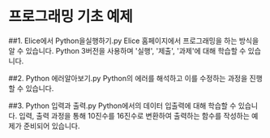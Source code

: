 # 프로그래밍 기초 예제

##1. Elice에서 Python을실행하기.py
 Elice 홈페이지에서 프로그래밍을 하는 방식을 알 수 있습니다.
 Python 3버전을 사용하며 '실행', '제출', '과제'에 대해 학습할 수 있습니다.

##2. Python 에러알아보기.py
 Python의 에러를 해석하고 이를 수정하는 과정을 진행할 수 있습니다.

##3. Python 입력과 출력.py
 Python에서의 데이터 입출력에 대해 학습할 수 있습니다.
 입력, 출력 과정을 통해 10진수를 16진수로 변환하여 출력하는 함수를 작성하는 예제가 준비되어 있습니다.
